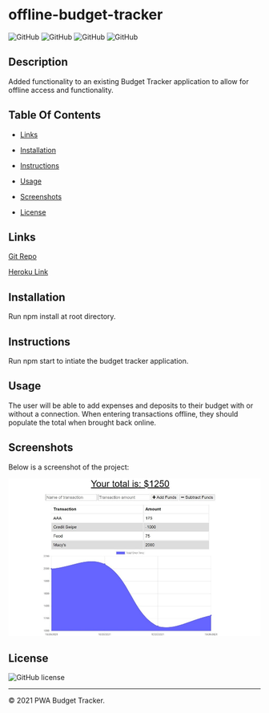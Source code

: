 # offline-budget-tracker

![GitHub](https://img.shields.io/github/repo-size/asantercureton/offline-budget-tracker?style=plastic) ![GitHub](https://img.shields.io/github/last-commit/asantercureton/offline-budget-tracker?style=plastic) ![GitHub](https://img.shields.io/github/languages/top/asantercureton/offline-budget-tracker?style=plastic) ![GitHub](https://img.shields.io/github/followers/asantercureton?style=social)

## Description
Added functionality to an existing Budget Tracker application to allow for offline access and functionality.

## Table Of Contents
* [Links](#links)

* [Installation](#installation)

* [Instructions](#instructions)

* [Usage](#usage)

* [Screenshots](#screenshots)

* [License](#license)


## Links
[Git Repo](https://github.com/asantercureton/offline-budget-tracker)

[Heroku Link](https://asante-cureton-budget-tracker.herokuapp.com/)

## Installation
Run npm install at root directory.


## Instructions
Run npm start to intiate the budget tracker application.

## Usage
The user will be able to add expenses and deposits to their budget with or without a connection. When entering transactions offline, they should populate the total when brought back online.

## Screenshots
Below is a screenshot of the project:

![Image of html](./public/assets/images/budget-tracker.jpg)

## License
![GitHub license](https://img.shields.io/badge/license-ISC-blue.svg)

---
© 2021 PWA Budget Tracker.
